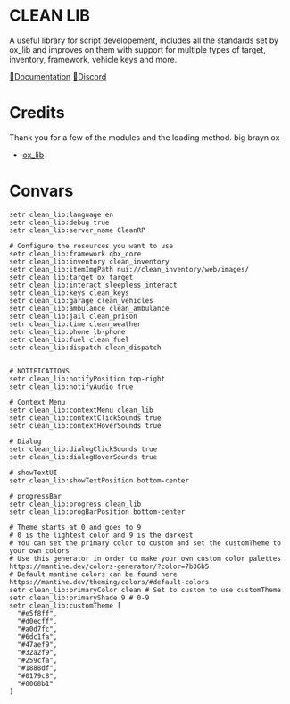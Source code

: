 
# CLEAN LIB
A useful library for script developement, includes all the standards set by ox_lib and improves on them with support for multiple types of target, inventory, framework, vehicle keys and more. 

[📖Documentation](https://docs.dirkscripts.com/resources/clean-lib)
[🦜Discord](discord.gg/dirkscripts)
# Credits 
Thank you for a few of the modules and the loading method. big brayn ox
  - [ox_lib](https://github.com/overextended/ox_lib)
# Convars
```properties
setr clean_lib:language en
setr clean_lib:debug true
setr clean_lib:server_name CleanRP

# Configure the resources you want to use
setr clean_lib:framework qbx_core
setr clean_lib:inventory clean_inventory
setr clean_lib:itemImgPath nui://clean_inventory/web/images/
setr clean_lib:target ox_target
setr clean_lib:interact sleepless_interact
setr clean_lib:keys clean_keys
setr clean_lib:garage clean_vehicles
setr clean_lib:ambulance clean_ambulance
setr clean_lib:jail clean_prison
setr clean_lib:time clean_weather
setr clean_lib:phone lb-phone
setr clean_lib:fuel clean_fuel
setr clean_lib:dispatch clean_dispatch


# NOTIFICATIONS
setr clean_lib:notifyPosition top-right
setr clean_lib:notifyAudio true

# Context Menu 
setr clean_lib:contextMenu clean_lib
setr clean_lib:contextClickSounds true
setr clean_lib:contextHoverSounds true

# Dialog
setr clean_lib:dialogClickSounds true
setr clean_lib:dialogHoverSounds true

# showTextUI 
setr clean_lib:showTextPosition bottom-center

# progressBar 
setr clean_lib:progress clean_lib
setr clean_lib:progBarPosition bottom-center

# Theme starts at 0 and goes to 9
# 0 is the lightest color and 9 is the darkest
# You can set the primary color to custom and set the customTheme to your own colors
# Use this generator in order to make your own custom color palettes https://mantine.dev/colors-generator/?color=7b36b5 
# Default mantine colors can be found here https://mantine.dev/theming/colors/#default-colors
setr clean_lib:primaryColor clean # Set to custom to use customTheme
setr clean_lib:primaryShade 9 # 0-9
setr clean_lib:customTheme [
  "#e5f8ff",
  "#d0ecff",
  "#a0d7fc",
  "#6dc1fa",
  "#47aef9",
  "#32a2f9",
  "#259cfa",
  "#1888df",
  "#0179c8",
  "#0068b1"
]


```
